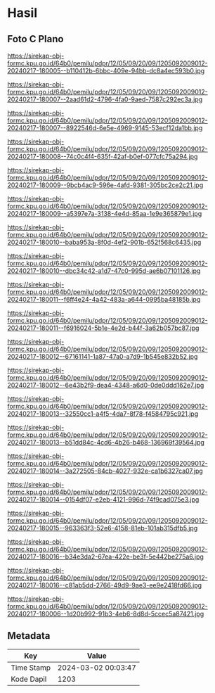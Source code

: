 # Hasil

## Foto C Plano

https://sirekap-obj-formc.kpu.go.id/64b0/pemilu/pdpr/12/05/09/20/09/1205092009012-20240217-180005--b110412b-6bbc-409e-94bb-dc8a4ec593b0.jpg

https://sirekap-obj-formc.kpu.go.id/64b0/pemilu/pdpr/12/05/09/20/09/1205092009012-20240217-180007--2aad61d2-4796-4fa0-9aed-7587c292ec3a.jpg

https://sirekap-obj-formc.kpu.go.id/64b0/pemilu/pdpr/12/05/09/20/09/1205092009012-20240217-180007--8922546d-6e5e-4969-9145-53ecf12da1bb.jpg

https://sirekap-obj-formc.kpu.go.id/64b0/pemilu/pdpr/12/05/09/20/09/1205092009012-20240217-180008--74c0c4f4-635f-42af-b0ef-077cfc75a294.jpg

https://sirekap-obj-formc.kpu.go.id/64b0/pemilu/pdpr/12/05/09/20/09/1205092009012-20240217-180009--9bcb4ac9-596e-4afd-9381-305bc2ce2c21.jpg

https://sirekap-obj-formc.kpu.go.id/64b0/pemilu/pdpr/12/05/09/20/09/1205092009012-20240217-180009--a5397e7a-3138-4e4d-85aa-1e9e365879e1.jpg

https://sirekap-obj-formc.kpu.go.id/64b0/pemilu/pdpr/12/05/09/20/09/1205092009012-20240217-180010--baba953a-8f0d-4ef2-901b-652f568c6435.jpg

https://sirekap-obj-formc.kpu.go.id/64b0/pemilu/pdpr/12/05/09/20/09/1205092009012-20240217-180010--dbc34c42-a1d7-47c0-995d-ae6b07101126.jpg

https://sirekap-obj-formc.kpu.go.id/64b0/pemilu/pdpr/12/05/09/20/09/1205092009012-20240217-180011--f6ff4e24-4a42-483a-a644-0995ba48185b.jpg

https://sirekap-obj-formc.kpu.go.id/64b0/pemilu/pdpr/12/05/09/20/09/1205092009012-20240217-180011--f6916024-5b1e-4e2d-b44f-3a62b057bc87.jpg

https://sirekap-obj-formc.kpu.go.id/64b0/pemilu/pdpr/12/05/09/20/09/1205092009012-20240217-180012--67161141-1a87-47a0-a7d9-1b545e832b52.jpg

https://sirekap-obj-formc.kpu.go.id/64b0/pemilu/pdpr/12/05/09/20/09/1205092009012-20240217-180012--6e43b2f9-dea4-4348-a6d0-0de0ddd162e7.jpg

https://sirekap-obj-formc.kpu.go.id/64b0/pemilu/pdpr/12/05/09/20/09/1205092009012-20240217-180013--32550cc1-a4f5-4da7-8f78-f4584795c921.jpg

https://sirekap-obj-formc.kpu.go.id/64b0/pemilu/pdpr/12/05/09/20/09/1205092009012-20240217-180013--b51dd84c-4cd6-4b26-b468-136969f39564.jpg

https://sirekap-obj-formc.kpu.go.id/64b0/pemilu/pdpr/12/05/09/20/09/1205092009012-20240217-180014--3a272505-84cb-4027-932e-ca1b6327ca07.jpg

https://sirekap-obj-formc.kpu.go.id/64b0/pemilu/pdpr/12/05/09/20/09/1205092009012-20240217-180014--0154df07-e2eb-4121-996d-74f9cad075e3.jpg

https://sirekap-obj-formc.kpu.go.id/64b0/pemilu/pdpr/12/05/09/20/09/1205092009012-20240217-180015--963363f3-52e6-4158-81eb-101ab315dfb5.jpg

https://sirekap-obj-formc.kpu.go.id/64b0/pemilu/pdpr/12/05/09/20/09/1205092009012-20240217-180016--b34e3da2-67ea-422e-be3f-5e442be275a6.jpg

https://sirekap-obj-formc.kpu.go.id/64b0/pemilu/pdpr/12/05/09/20/09/1205092009012-20240217-180016--c81ab5dd-2766-49d9-9ae3-ee9e2418fd66.jpg

https://sirekap-obj-formc.kpu.go.id/64b0/pemilu/pdpr/12/05/09/20/09/1205092009012-20240217-180006--1d20b992-91b3-4eb6-8d8d-5ccec5a87421.jpg


## Metadata

| Key        | Value               |
| ---------- | ------------------- |
| Time Stamp | 2024-03-02 00:03:47 |
| Kode Dapil | 1203                |



